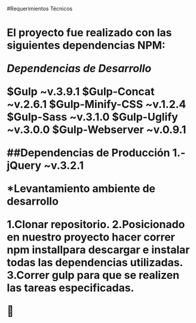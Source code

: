 #Requerimientos Técnicos<h1>

**El proyecto fue realizado con las siguientes dependencias NPM:**

*Dependencias de Desarrollo*

$Gulp ~v.3.9.1
$Gulp-Concat ~v.2.6.1
$Gulp-Minify-CSS ~v.1.2.4
$Gulp-Sass ~v.3.1.0
$Gulp-Uglify ~v.3.0.0
$Gulp-Webserver ~v.0.9.1

##Dependencias de Producción
1.-jQuery ~v.3.2.1

*Levantamiento ambiente de desarrollo

1.Clonar repositorio.
2.Posicionado en nuestro proyecto hacer correr npm installpara descargar e instalar todas las dependencias utilizadas.
3.Correr gulp para que se realizen las tareas especificadas.

:purple_heart:
